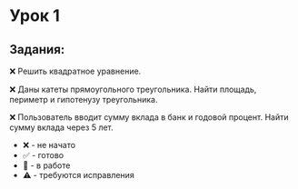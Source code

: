# Урок 1
## Задания:

:x: Решить квадратное уравнение. <br/>

:x: Даны катеты прямоугольного треугольника. Найти площадь, периметр и гипотенузу треугольника. <br/>

:x: Пользователь вводит сумму вклада в банк и годовой процент. Найти сумму вклада через 5 лет. <br/>




* :x: - не начато
* :white_check_mark: - готово
* :memo: - в работе
* :warning: - требуются исправления
